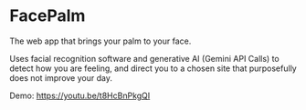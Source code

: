 # FacePalm

The web app that brings your palm to your face.

Uses facial recognition software and generative AI (Gemini API Calls) to detect how you are feeling, and direct you to a chosen site that purposefully does not improve your day.

Demo: https://youtu.be/t8HcBnPkgQI

